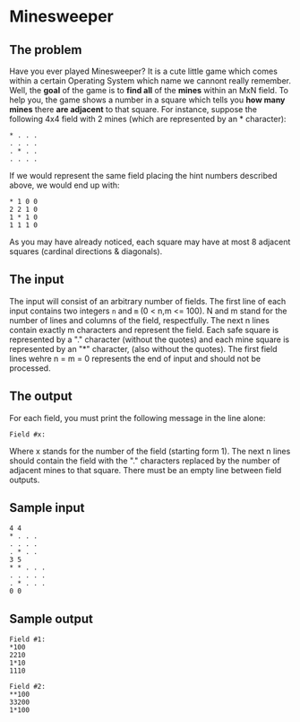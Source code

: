# Minesweeper

## The problem

Have you ever played Minesweeper? 
It is a cute little game which comes within a certain Operating System which name we cannont really remember.
Well, the **goal** of the game is to **find all** of the **mines** within an MxN field.
To help you, the game shows a number in a square which tells you **how many mines** there **are adjacent** to that square. 
For instance, suppose the following 4x4 field with 2 mines (which are represented by an * character):

```text
* . . .
. . . .
. * . .
. . . .
```

If we would represent the same field placing the hint numbers described above, we would end up with:

```text
* 1 0 0
2 2 1 0
1 * 1 0
1 1 1 0
```

As you may have already noticed, each square may have at most 8 adjacent squares (cardinal directions & diagonals).

## The input

The input will consist of an arbitrary number of fields.
The first line of each input contains two integers `n` and `m` (0 < n,m <= 100). N and m stand for the number of lines and columns of the field, respectfully.
The next n lines contain exactly m characters and represent the field.
Each safe square is represented by a "." character (without the quotes) and each mine square is represented by an "*" character, (also without the quotes).
The first field lines wehre n = m = 0 represents the end of input and should not be processed.

## The output

For each field, you must print the following message in the line alone:

```text
Field #x:
```

Where x stands for the number of the field (starting form 1). The next n lines should contain the field with the "." characters replaced by the number of adjacent mines to that square. There must be an empty line between field outputs.

## Sample input

```text
4 4  
* . . .
. . . .
. * . .
3 5
* * . . .
. . . . .
. * . . .
0 0
```

## Sample output

```text
Field #1:
*100
2210
1*10
1110

Field #2:
**100
33200
1*100
```
